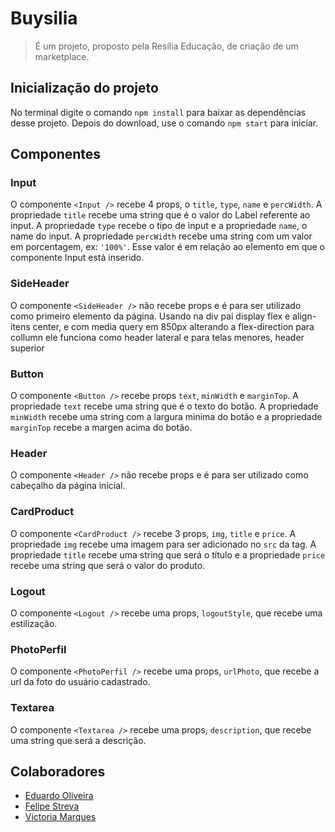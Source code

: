 # Buysilia
> É um projeto, proposto pela Resília Educação, de criação de um marketplace. 

## Inicialização do projeto
No terminal digite o comando `npm install` para baixar as dependências desse projeto. Depois do download, use o comando `npm start` para iniciar.

## Componentes

### Input
O componente `<Input />` recebe 4 props, o `title`, `type`, `name` e `percWidth`. A propriedade `title` recebe uma string que é o valor do Label referente ao input. A propriedade `type` recebe o tipo de input e a propriedade `name`, o name do input. A propriedade `percWidth` recebe uma string com um valor em porcentagem, ex: `'100%'`. Esse valor é em relação ao elemento em que o componente Input está inserido.

### SideHeader
O componente `<SideHeader />` não recebe props e é para ser utilizado como primeiro elemento da página. Usando na div pai display flex e align-itens center, e com media query em 850px alterando a flex-direction para collumn ele funciona como header lateral e para telas menores, header superior

### Button

O componente `<Button />` recebe props `text`, `minWidth` e `marginTop`. 
A propriedade `text` recebe uma string que é o texto do botão. A propriedade `minWidth` recebe uma string com a largura minima do botão e a propriedade `marginTop` recebe a margen acima do botão.  

### Header 

O componente `<Header />` não recebe props e é para ser utilizado como cabeçalho da página inicial. 

### CardProduct

O componente `<CardProduct />` recebe 3 props, `img`, `title` e `price`. A propriedade `img` recebe uma imagem para ser adicionado no `src` da tag. A propriedade `title` recebe uma string que será o título e a propriedade `price` recebe uma string que será o valor do produto.

### Logout

O componente `<Logout />` recebe uma props, `logoutStyle`, que recebe uma estilização.

### PhotoPerfil

O componente `<PhotoPerfil />` recebe uma props, `urlPhoto`, que recebe a url da foto do usuário cadastrado. 

### Textarea

O componente `<Textarea />` recebe uma props, `description`, que recebe uma string que será a descrição. 

## Colaboradores 
 - [Eduardo Oliveira](https://github.com/Eduardo-html)
 - [Felipe Streva](https://github.com/Felipe-Streva)
 - [Victoria Marques](https://github.com/vicckm)

